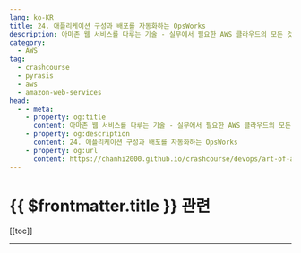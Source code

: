 ```yaml
---
lang: ko-KR
title: 24. 애플리케이션 구성과 배포를 자동화하는 OpsWorks
description: 아마존 웹 서비스를 다루는 기술 - 실무에서 필요한 AWS 클라우드의 모든 것! > 24. 애플리케이션 구성과 배포를 자동화하는 OpsWorks
category:
  - AWS
tag: 
  - crashcourse
  - pyrasis
  - aws 
  - amazon-web-services
head:
  - - meta:
    - property: og:title
      content: 아마존 웹 서비스를 다루는 기술 - 실무에서 필요한 AWS 클라우드의 모든 것! > 24. 애플리케이션 구성과 배포를 자동화하는 OpsWorks
    - property: og:description
      content: 24. 애플리케이션 구성과 배포를 자동화하는 OpsWorks
    - property: og:url
      content: https://chanhi2000.github.io/crashcourse/devops/art-of-aws/24.html
---
```


# {{ $frontmatter.title }} 관련

[[toc]]

---

<TagLinks />